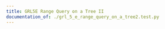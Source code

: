 ```yaml
---
title: GRL5E Range Query on a Tree II
documentation_of: ./grl_5_e_range_query_on_a_tree2.test.py
---
```


